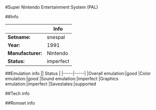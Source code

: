 #Super Nintendo Entertainment System (PAL)

##Info

||Info|
|-----|-----|
|**Setname:**|snespal
|**Year:**|1991
|**Manufacturer:**|Nintendo
|**Status:**|imperfect

##Emulation info
|| Status |
|-----|-----|
|Overall emulation:|good
|Color emulation:|good
|Sound emulation:|imperfect
|Graphics emulation:|imperfect
|Savestates:|supported

##Tech info

##Romset info

<!--- START OF EDITED COMMENT DO NOT TOUCH TEXT ABOVE-->
